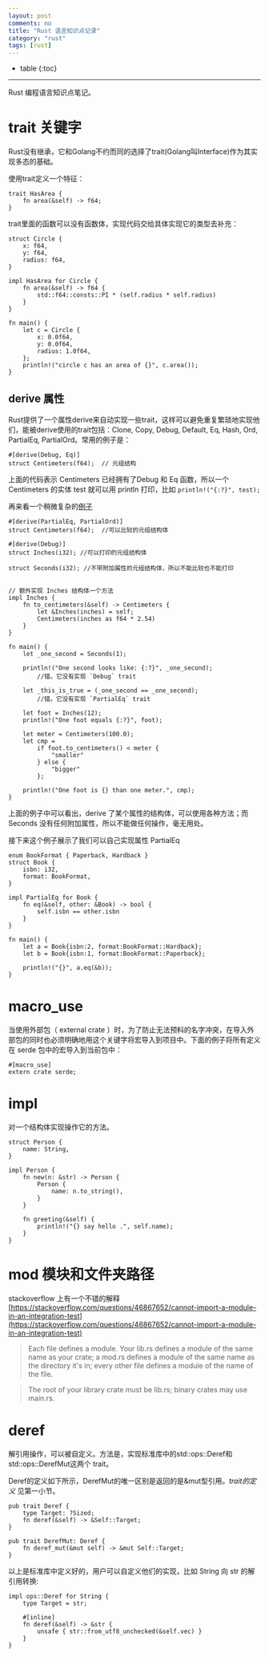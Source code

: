 ```yaml
---
layout: post
comments: no
title: "Rust 语言知识点记录"
category: "rust"
tags: [rust]
---
```


* table
{:toc}
***

Rust 编程语言知识点笔记。

# trait 关键字

Rust没有继承，它和Golang不约而同的选择了trait(Golang叫Interface)作为其实现多态的基础。

使用trait定义一个特征：
```
trait HasArea {
    fn area(&self) -> f64;
}
```

trait里面的函数可以没有函数体，实现代码交给具体实现它的类型去补充：

```
struct Circle {
    x: f64,
    y: f64,
    radius: f64,
}

impl HasArea for Circle {
    fn area(&self) -> f64 {
        std::f64::consts::PI * (self.radius * self.radius)
    }
}

fn main() {
    let c = Circle {
        x: 0.0f64,
        y: 0.0f64,
        radius: 1.0f64,
    };
    println!("circle c has an area of {}", c.area());
}
```

## derive 属性

Rust提供了一个属性derive来自动实现一些trait，这样可以避免重复繁琐地实现他们，能被derive使用的trait包括：Clone, Copy, Debug, Default, Eq, Hash, Ord, PartialEq, PartialOrd。常用的例子是：

```
#[derive(Debug, Eq)]
struct Centimeters(f64);  // 元组结构
```

上面的代码表示 Centimeters 已经拥有了Debug 和 Eq 函数，所以一个 Centimeters 的实体 test 就可以用 println 打印，比如 `println!("{:?}", test);`

再来看一个稍微复杂的[例子](https://rustwiki.org/zh-CN/rust-by-example/trait/derive.html)

```
#[derive(PartialEq, PartialOrd)]
struct Centimeters(f64);  //可以比较的元组结构体

#[derive(Debug)]
struct Inches(i32); //可以打印的元组结构体

struct Seconds(i32); //不带附加属性的元组结构体，所以不能比较也不能打印


// 额外实现 Inches 结构体一个方法 
impl Inches {
    fn to_centimeters(&self) -> Centimeters {
        let &Inches(inches) = self;
        Centimeters(inches as f64 * 2.54)
    }
}

fn main() {
    let _one_second = Seconds(1);

    println!("One second looks like: {:?}", _one_second);
        //错。它没有实现 `Debug` trait

    let _this_is_true = (_one_second == _one_second);
        //错。它没有实现 `PartialEq` trait

    let foot = Inches(12);
    println!("One foot equals {:?}", foot);

    let meter = Centimeters(100.0);
    let cmp =
        if foot.to_centimeters() < meter {
            "smaller"
        } else {
            "bigger"
        };

    println!("One foot is {} than one meter.", cmp);
}
```

上面的例子中可以看出，derive 了某个属性的结构体，可以使用各种方法；而 Seconds 没有任何附加属性，所以不能做任何操作，毫无用处。

接下来这个例子展示了我们可以自己实现属性 PartialEq 
```
enum BookFormat { Paperback, Hardback }
struct Book {
    isbn: i32,
    format: BookFormat,
}

impl PartialEq for Book {
    fn eq(&self, other: &Book) -> bool {
        self.isbn == other.isbn
    }
}

fn main() {
    let a = Book{isbn:2, format:BookFormat::Hardback};
    let b = Book{isbn:1, format:BookFormat::Paperback};

    println!("{}", a.eq(&b));
}
```

# macro_use

当使用外部包（ external crate ）时，为了防止无法预料的名字冲突，在导入外部包的同时也必须明确地用这个关键字将宏导入到项目中。下面的例子将所有定义在 serde 包中的宏导入到当前包中：

```
#[macro_use]
extern crate serde;
```


# impl

对一个结构体实现操作它的方法。

```
struct Person {
    name: String,
}

impl Person {
    fn new(n: &str) -> Person {
        Person {
            name: n.to_string(),
        }
    }

    fn greeting(&self) {
        println!("{} say hello .", self.name);
    }
}
```

# mod 模块和文件夹路径

stackoverflow 上有一个不错的解释 [https://stackoverflow.com/questions/46867652/cannot-import-a-module-in-an-integration-test](https://stackoverflow.com/questions/46867652/cannot-import-a-module-in-an-integration-test)

> Each file defines a module. Your lib.rs defines a module of the same name as your crate; a mod.rs defines a module of the same name as the directory it's in; every other file defines a module of the name of the file.

> The root of your library crate must be lib.rs; binary crates may use main.rs.


# deref

解引用操作，可以被自定义。方法是，实现标准库中的std::ops::Deref和std::ops::DerefMut这两个 trait。

Deref的定义如下所示，DerefMut的唯一区别是返回的是&mut型引用。*trait的定义* 见第一小节。

```
pub trait Deref {
    type Target: ?Sized;
    fn deref(&self) -> &Self::Target;
}

pub trait DerefMut: Deref {
    fn deref_mut(&mut self) -> &mut Self::Target;
}
```

以上是标准库中定义好的，用户可以自定义他们的实现，比如 String 向 str 的解引用转换:

```
impl ops::Deref for String {
    type Target = str;

    #[inline]
    fn deref(&self) -> &str {
        unsafe { str::from_utf8_unchecked(&self.vec) }
    }
}
```


